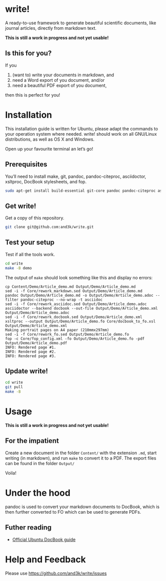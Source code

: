 # write!

A ready-to-use framework to generate beautiful scientific documents, like journal articles, directly from markdown text.

**This is still a work in progress and not yet usable!**


## Is this for you?

If you

1. (want to) write your documents in markdown, and
2. need a Word export of you document, and/or
3. need a beautiful PDF export of you document,

then this is perfect for you!



# Installation

This installation guide is written for Ubuntu, please adapt the commands to your operation system where needed. write! should work on all GNU/Linux distributions, as well as OS X and Windows.

Open up your favourite terminal an let’s go!


## Prerequisites

You’ll need to install make, git, pandoc, pandoc-citeproc, asciidoctor, xsltproc, DocBook stylesheets, and fop.

```sh
sudo apt-get install build-essential git-core pandoc pandoc-citeproc asciidoctor xsltproc docbook-xsl fop
```


## Get write!

Get a copy of this repository.

```sh
git clone git@github.com:and3k/write.git
```


## Test your setup

Test if all the tools work.

```sh
cd write
make -B demo
```

The output of `make` should look something like this and display no errors:

```
cp Content/Demo/Article_demo.md Output/Demo/Article_demo.md
sed -i -f Core/rework_markdown.sed Output/Demo/Article_demo.md
pandoc Output/Demo/Article_demo.md -o Output/Demo/Article_demo.adoc --filter pandoc-citeproc --no-wrap -t asciidoc
sed -i -f Core/rework_asciidoc.sed Output/Demo/Article_demo.adoc
asciidoctor --backend docbook --out-file Output/Demo/Article_demo.xml Output/Demo/Article_demo.adoc
sed -i -f Core/rework_docbook.sed Output/Demo/Article_demo.xml
xsltproc --output Output/Demo/Article_demo.fo Core/docbook_to_fo.xsl Output/Demo/Article_demo.xml
Making portrait pages on A4 paper (210mmx297mm)
sed -i -f Core/rework_fo.sed Output/Demo/Article_demo.fo
fop -c Core/fop_config.xml -fo Output/Demo/Article_demo.fo -pdf Output/Demo/Article_demo.pdf
INFO: Rendered page #1.
INFO: Rendered page #2.
INFO: Rendered page #3.
```

## Update write!

```sh
cd write
git pull
make -B
```



# Usage

**This is still a work in progress and not yet usable!**


## For the impatient

Create a new document in the folder `Content/` with the extension `.md`, start writing (in markdown), and run `make` to convert it to a PDF. The export files can be found in the folder `Output/`

Voila!



# Under the hood

pandoc is used to convert your markdown documents to DocBook, which is then further converted to FO which can be used to generate PDFs.


## Futher reading

* [Official Ubuntu DocBook guide](https://help.ubuntu.com/community/DocBook)


# Help and Feedback

Please use https://github.com/and3k/write/issues

